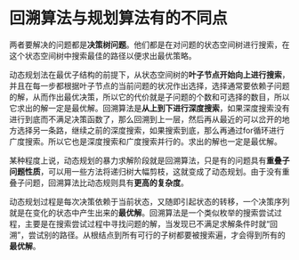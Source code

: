 # 回溯算法与规划算法有的不同点

两者要解决的问题都是**决策树问题**。他们都是在对问题的状态空间树进行搜索，在这个状态空间树中搜索最佳的路径以便求出最优策略。

动态规划法在最优子结构的前提下，从状态空间树的**叶子节点开始向上进行搜索**，并且在每一步都根据叶子节点的当前问题的状况作出选择，选择通常要依赖子问题的解，从而作出最优决策，所以它的代价就是子问题的个数和可选择的数目，所以它求出的解一定是最优解。回溯算法是**从上到下进行深度搜索**，如果深度搜索没有进行到底而不满足决策函数了，那么回溯到上一层，然后再从最近的可以岔开的地方选择另一条路，继续之前的深度搜索，如果搜索到底，那么再通过for循环进行广度搜索。所以它也是深度搜索和广度搜索并行的。求出的解也一定是最优解。

某种程度上说，动态规划的暴力求解阶段就是回溯算法，只是有的问题具有**重叠子问题性质**，可以用一些方法将递归树大幅剪枝，这就变成了动态规划。由于没有重叠子问题，回溯算法比动态规则具有**更高的复杂度**。

动态规划过程是每次决策依赖于当前状态，又随即引起状态的转移，一个决策序列就是在变化的状态中产生出来的**最优解**。回溯算法是一个类似枚举的搜索尝试过程，主要是在搜索尝试过程中寻找问题的解，当发现已不满足求解条件时就“回溯”，尝试别的路径。从根结点到所有可行的子树都要被搜索遍，才会得到所有的**最优解**。
